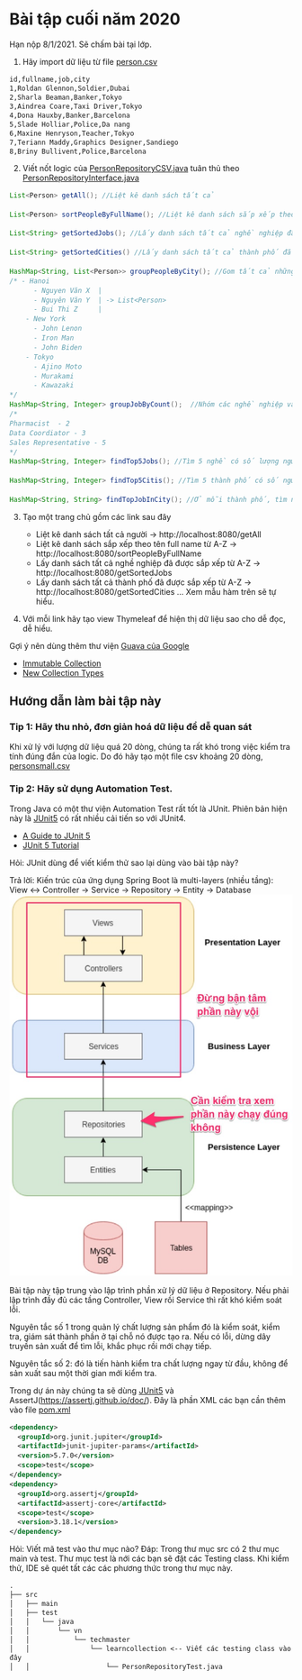 # Bài tập cuối năm 2020

Hạn nộp 8/1/2021. Sẽ chấm bài tại lớp.

1. Hãy import dữ liệu từ file [person.csv](src/main/resources/static/person.csv)

```csv
id,fullname,job,city
1,Roldan Glennon,Soldier,Dubai
2,Sharla Beaman,Banker,Tokyo
3,Aindrea Coare,Taxi Driver,Tokyo
4,Dona Hauxby,Banker,Barcelona
5,Slade Holliar,Police,Da nang
6,Maxine Henryson,Teacher,Tokyo
7,Teriann Maddy,Graphics Designer,Sandiego
8,Briny Bullivent,Police,Barcelona
```

2. Viết nốt logic của [PersonRepositoryCSV.java](src/main/java/vn/techmaster/learncollection/repository/PersonRepositoryCSV.java) tuân thủ theo [PersonRepositoryInterface.java](src/main/java/vn/techmaster/learncollection/repository/PersonRepositoryInterface.java)

```java
List<Person> getAll(); //Liệt kê danh sách tất cả

List<Person> sortPeopleByFullName(); //Liệt kê danh sách sắp xếp theo tên full name từ A-Z

List<String> getSortedJobs(); //Lấy danh sách tất cả nghề nghiệp đã được sắp xếp từ A-Z

List<String> getSortedCities() //Lấy danh sách tất cả thành phố đã được sắp xếp từ A-Z

HashMap<String, List<Person>> groupPeopleByCity(); //Gom tất cả những người trong cùng một thành phố lại
/* - Hanoi 
      - Nguyen Văn X  |
      - Nguyên Văn Y  | -> List<Person>
      - Bui Thi Z     |
    - New York
      - John Lenon
      - Iron Man
      - John Biden
    - Tokyo
      - Ajino Moto
      - Murakami
      - Kawazaki   
*/
HashMap<String, Integer> groupJobByCount();  //Nhóm các nghề nghiệp và đếm số người làm mỗi nghề
/* 
Pharmacist  - 2
Data Coordiator - 3
Sales Representative - 5
*/
HashMap<String, Integer> findTop5Jobs(); //Tìm 5 nghề có số lượng người làm nhiều nhất sắp xếp từ cao xuống thấp

HashMap<String, Integer> findTop5Citis(); //Tìm 5 thành phố có số người thuộc danh sách sinh sống đông nhất từ vị trí thứ 5 đến vị trí thứ 1

HashMap<String, String> findTopJobInCity(); //Ở mỗi thành phố, tìm nghề nào có nhiều người làm nhất
```

3. Tạo một trang chủ gồm các link sau đây
   - Liệt kê danh sách tất cả người -> http://localhost:8080/getAll
   - Liệt kê danh sách sắp xếp theo tên full name từ A-Z  -> http://localhost:8080/sortPeopleByFullName
   - Lấy danh sách tất cả nghề nghiệp đã được sắp xếp từ A-Z  -> http://localhost:8080/getSortedJobs
   - Lấy danh sách tất cả thành phố đã được sắp xếp từ A-Z  -> http://localhost:8080/getSortedCities
   ...
   Xem mẫu hàm trên sẽ tự hiểu.

4. Với mỗi link hãy tạo view Thymeleaf để hiện thị dữ liệu sao cho dễ đọc, dễ hiểu.

Gợi ý nên dùng thêm thư viện [Guava của Google](https://github.com/google/guava)

- [Immutable Collection](https://github.com/google/guava/wiki/ImmutableCollectionsExplained)
- [New Collection Types](https://github.com/google/guava/wiki/NewCollectionTypesExplained)


## Hướng dẫn làm bài tập này

### Tip 1: Hãy thu nhỏ, đơn giản hoá dữ liệu để dễ quan sát
Khi xử lý với lượng dữ liệu quá 20 dòng, chúng ta rất khó trong việc kiểm tra tính đúng đắn của logic.
Do đó hãy tạo một file csv khoảng 20 dòng, [personsmall.csv](src/main/resources/static/personsmall.csv)

### Tip 2: Hãy sử dụng Automation Test.

Trong Java có một thư viện Automation Test rất tốt là JUnit. Phiên bản hiện này là [JUnit5](https://junit.org/junit5/) có rất nhiều cải tiến so với JUnit4.

- [A Guide to JUnit 5](https://www.baeldung.com/junit-5)
- [JUnit 5 Tutorial](https://howtodoinjava.com/junit-5-tutorial/)

Hỏi: JUnit dùng để viết kiểm thử sao lại dùng vào bài tập này?

Trả lời: Kiến trúc của ứng dụng Spring Boot là multi-layers (nhiều tầng): View <-> Controller -> Service -> Repository -> Entity -> Database
![](images/unitTestRepository.jpg)

Bài tập này tập trung vào lập trình phần xử lý dữ liệu ở Repository. Nếu phải lập trình đầy đủ các tầng Controller, View rồi Service thì rất khó kiểm soát lỗi. 

Nguyên tắc số 1 trong quản lý chất lượng sản phẩm đó là kiểm soát, kiểm tra, giám sát thành phần ở tại chỗ nó được tạo ra. Nếu có lỗi, dừng dây truyền sản xuất để tìm lỗi, khắc phục rồi mới chạy tiếp.

Nguyên tắc số 2: đó là tiến hành kiểm tra chất lượng ngay từ đầu, không để sản xuất sau một thời gian mới kiểm tra.

Trong dự án này chúng ta sẽ dùng [JUnit5](https://junit.org/junit5/) và AssertJ(https://assertj.github.io/doc/).
Đây là phần XML các bạn cần thêm vào file [pom.xml](pom.xml)
```xml
<dependency>
  <groupId>org.junit.jupiter</groupId>
  <artifactId>junit-jupiter-params</artifactId>
  <version>5.7.0</version>
  <scope>test</scope>
</dependency>
<dependency>
  <groupId>org.assertj</groupId>
  <artifactId>assertj-core</artifactId>
  <scope>test</scope>
  <version>3.18.1</version>
</dependency>
```

Hỏi: Viết mã test vào thư mục nào?
Đáp: Trong thư mục src có 2 thư mục main và test. Thư mục test là nới các bạn sẽ đặt các Testing class. Khi kiểm thử, IDE sẽ quét tất các các phương thức trong thư mục này.
```
.
├── src
│   ├── main
│   ├── test
│   │   └── java
│   │       └── vn
│   │           └── techmaster
│   │               └── learncollection <-- Viết các testing class vào đây
│   │                   └── PersonRepositoryTest.java
```









